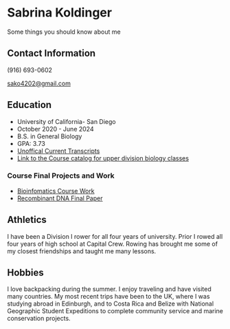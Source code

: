 # Sabrina Koldinger
Some things you should know about me

## Contact Information
(916) 693-0602

sako4202@gmail.com


## Education
- University of California- San Diego
- October 2020 - June 2024
- B.S. in General Biology
- GPA: 3.73
- [Unoffical Current Transcripts]()
- [Link to the Course catalog for upper division biology classes]()
### Course Final Projects and Work
- [Bioinfomatics Course Work]()
- [Recombinant DNA Final Paper]()
  

## Athletics
I have been a Division I rower for all four years of university. Prior I rowed all four years of high school at Capital Crew. Rowing has brought me some of my closest friendships and taught me many lessons. 

## Hobbies
I love backpacking during the summer. I enjoy traveling and have visited many countries. My most recent trips have been to the UK, where I was studying abroad in Edinburgh, and to Costa Rica and Belize with National Geographic Student Expeditions to complete community service and marine conservation projects. 



